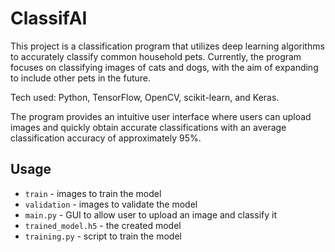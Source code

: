 # ClassifAI

This project is a classification program that utilizes deep learning algorithms to accurately classify common household pets. Currently, the program focuses on classifying images of cats and dogs, with the aim of expanding to include other pets in the future.

Tech used: Python, TensorFlow, OpenCV, scikit-learn, and Keras.

The program provides an intuitive user interface where users can upload images and quickly obtain accurate classifications with an average classification accuracy of approximately 95%.

## Usage

- `train` - images to train the model
- `validation` - images to validate the model
- `main.py` - GUI to allow user to upload an image and classify it
- `trained_model.h5` - the created model
- `training.py` - script to train the model
